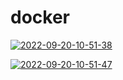 # docker

<a href="https://ibb.co/FwZ8cZz"><img src="https://i.ibb.co/xj9zw96/2022-09-20-10-51-38.png" alt="2022-09-20-10-51-38" border="0"></a>

<a href="https://ibb.co/1JPkc6c"><img src="https://i.ibb.co/DgvZdpd/2022-09-20-10-51-47.png" alt="2022-09-20-10-51-47" border="0"></a>
